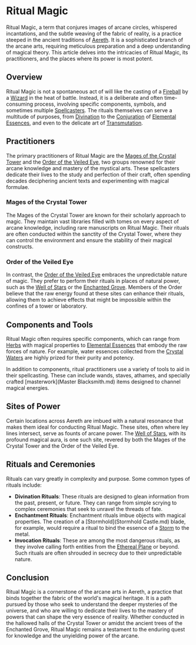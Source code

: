 # Ritual Magic

Ritual Magic, a term that conjures images of arcane circles, whispered incantations, and the subtle weaving of the fabric of reality, is a practice steeped in the ancient traditions of [Aereth](Aereth.md). It is a sophisticated branch of the arcane arts, requiring meticulous preparation and a deep understanding of magical theory. This article delves into the intricacies of Ritual Magic, its practitioners, and the places where its power is most potent.

## Overview

Ritual Magic is not a spontaneous act of will like the casting of a [Fireball](Fireball.md) by a [Wizard](Wizard.md) in the heat of battle. Instead, it is a deliberate and often time-consuming process, involving specific components, symbols, and sometimes multiple [Spellcasters](Spellcasters.md). The rituals themselves can serve a multitude of purposes, from [Divination](Divination.md) to the [Conjuration](Conjuration.md) of [Elemental Essences](Elemental%20Essences.md), and even to the delicate art of [Transmutation](Transmutation.md).

## Practitioners

The primary practitioners of Ritual Magic are the [Mages of the Crystal Tower](Mages%20of%20the%20Crystal%20Tower.md) and the [Order of the Veiled Eye](Order%20of%20the%20Veiled%20Eye.md), two groups renowned for their arcane knowledge and mastery of the mystical arts. These spellcasters dedicate their lives to the study and perfection of their craft, often spending decades deciphering ancient texts and experimenting with magical formulae.

### Mages of the Crystal Tower

The Mages of the Crystal Tower are known for their scholarly approach to magic. They maintain vast libraries filled with tomes on every aspect of arcane knowledge, including rare manuscripts on Ritual Magic. Their rituals are often conducted within the sanctity of the Crystal Tower, where they can control the environment and ensure the stability of their magical constructs.

### Order of the Veiled Eye

In contrast, the [Order of the Veiled Eye](Order%20of%20the%20Veiled%20Eye.md) embraces the unpredictable nature of magic. They prefer to perform their rituals in places of natural power, such as the [Well of Stars](Well%20of%20Stars.md) or the [Enchanted Grove](Enchanted%20Grove.md). Members of the Order believe that the raw energy found at these sites can enhance their rituals, allowing them to achieve effects that might be impossible within the confines of a tower or laboratory.

## Components and Tools

Ritual Magic often requires specific components, which can range from [Herbs](Herbs.md) with magical properties to [Elemental Essences](Elemental%20Essences.md) that embody the raw forces of nature. For example, water essences collected from the [Crystal Waters](Crystal%20Waters.md) are highly prized for their purity and potency.

In addition to components, ritual practitioners use a variety of tools to aid in their spellcasting. These can include wands, staves, athames, and specially crafted [masterwork](Master Blacksmith.md) items designed to channel magical energies.

## Sites of Power

Certain locations across Aereth are imbued with a natural resonance that makes them ideal for conducting Ritual Magic. These sites, often where ley lines intersect, serve as founts of arcane power. The [Well of Stars](Well%20of%20Stars.md), with its profound magical aura, is one such site, revered by both the Mages of the Crystal Tower and the Order of the Veiled Eye.

## Rituals and Ceremonies

Rituals can vary greatly in complexity and purpose. Some common types of rituals include:

- **Divination Rituals**: These rituals are designed to glean information from the past, present, or future. They can range from simple scrying to complex ceremonies that seek to unravel the threads of fate.
- **Enchantment Rituals**: Enchantment rituals imbue objects with magical properties. The creation of a [Stormhold](Stormhold Castle.md) blade, for example, would require a ritual to bind the essence of a [Storm](Storm.md) to the metal.
- **Invocation Rituals**: These are among the most dangerous rituals, as they involve calling forth entities from the [Ethereal Plane](Ethereal%20Plane.md) or beyond. Such rituals are often shrouded in secrecy due to their unpredictable nature.

## Conclusion

Ritual Magic is a cornerstone of the arcane arts in Aereth, a practice that binds together the fabric of the world's magical heritage. It is a path pursued by those who seek to understand the deeper mysteries of the universe, and who are willing to dedicate their lives to the mastery of powers that can shape the very essence of reality. Whether conducted in the hallowed halls of the Crystal Tower or amidst the ancient trees of the Enchanted Grove, Ritual Magic remains a testament to the enduring quest for knowledge and the unyielding power of the arcane.